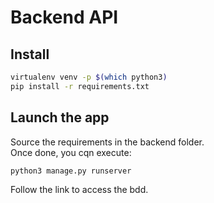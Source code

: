# Backend API

## Install
```bash
virtualenv venv -p $(which python3)
pip install -r requirements.txt
```
## Launch the app

Source the requirements in the backend folder.  
Once done, you cqn execute:  
```
python3 manage.py runserver
```

Follow the link to access the bdd.
